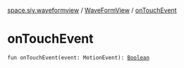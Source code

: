 [space.siy.waveformview](../index.md) / [WaveFormView](index.md) / [onTouchEvent](./on-touch-event.md)

# onTouchEvent

`fun onTouchEvent(event: MotionEvent): `[`Boolean`](https://kotlinlang.org/api/latest/jvm/stdlib/kotlin/-boolean/index.html)